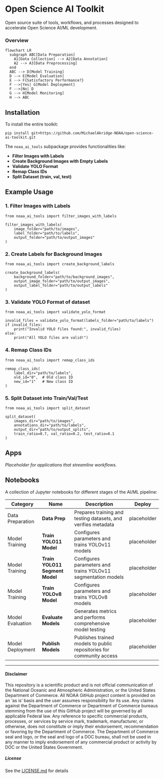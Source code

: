 # Open Science AI Toolkit
Open source suite of tools, workflows, and processes designed to accelerate Open Science AI/ML development.

### Overview
```mermaid
flowchart LR
  subgraph ABC[Data Preparation]
    A1[Data Collection] --> A2[Data Annotation]
    A2 --> A3[Data Preprocessing]
  end
  ABC --> D[Model Training]
  D --> E[Model Evaluation]
  E --> F{Satisfactory Performance?}
  F -->|Yes| G[Model Deployment]
  F -->|No| D
  G --> H[Model Monitoring]
  H --> ABC
```
## Installation
To install the entire toolkit:
```
pip install git+https://github.com/MichaelAkridge-NOAA/open-science-ai-toolkit.git
```
The `noaa_ai_tools` subpackage provides functionalities like:
- **Filter Images with Labels**
- **Create Background Images with Empty Labels**
- **Validate YOLO Format**
- **Remap Class IDs**
- **Split Dataset (train, val, test)**

## Example Usage
### 1. Filter Images with Labels
```
from noaa_ai_tools import filter_images_with_labels

filter_images_with_labels(
    image_folder="path/to/images",
    label_folder="path/to/labels",
    output_folder="path/to/output_images"
)
```
### 2. Create Labels for Background Images
```
from noaa_ai_tools import create_background_labels

create_background_labels(
    background_folder="path/to/background_images",
    output_image_folder="path/to/output_images",
    output_label_folder="path/to/output_labels"
)
```
### 3. Validate YOLO Format of dataset

```
from noaa_ai_tools import validate_yolo_format

invalid_files = validate_yolo_format(labels_folder="path/to/labels")
if invalid_files:
    print("Invalid YOLO files found:", invalid_files)
else:
    print("All YOLO files are valid!")
```
### 4. Remap Class IDs
```
from noaa_ai_tools import remap_class_ids

remap_class_ids(
    label_dir="path/to/labels",
    old_id="0",  # Old class ID
    new_id="1"   # New class ID
)
```
### 5. Split Dataset into Train/Val/Test
```
from noaa_ai_tools import split_dataset

split_dataset(
    images_dir="path/to/images",
    annotations_dir="path/to/labels",
    output_dir="path/to/output_splits",
    train_ratio=0.7, val_ratio=0.2, test_ratio=0.1
)
```



## Apps
*Placeholder for applications that streamline workflows.*

## Notebooks
A collection of Jupyter notebooks for different stages of the AI/ML pipeline:

| Category                                         |  Name                                      | Description                                                                               | Deploy  | 
| ------------------------------------------------- | -------------------------------------------------- | ----------------------------------------------------------------------------------------- | --------|
| Data Preparation                                  | **Data Prep**                                      | Prepares training and testing datasets, and verifies metadata                             | placeholder| 
| Model Training                                    | **Train YOLO11 Model**                            | Configures parameters and trains YOLOv11 models                                           | placeholder  | 
| Model Training                                    | **Train YOLO11 Segment Model**                    | Configures parameters and trains YOLOv11 segmentation models                              | placeholder | 
| Model Training                                    | **Train YOLOv8 Model**                             | Configures parameters and trains YOLOv8 models                                            |placeholder| 
| Model Evaluation                                  | **Evaluate Models**                                | Generates metrics and performs comprehensive model testing                                | placeholder|
| Model Deployment                                  | **Publish Models**                                 | Publishes trained models to public repositories for community access                       | placeholder  | 

----------
#### Disclaimer
This repository is a scientific product and is not official communication of the National Oceanic and Atmospheric Administration, or the United States Department of Commerce. All NOAA GitHub project content is provided on an ‘as is’ basis and the user assumes responsibility for its use. Any claims against the Department of Commerce or Department of Commerce bureaus stemming from the use of this GitHub project will be governed by all applicable Federal law. Any reference to specific commercial products, processes, or services by service mark, trademark, manufacturer, or otherwise, does not constitute or imply their endorsement, recommendation or favoring by the Department of Commerce. The Department of Commerce seal and logo, or the seal and logo of a DOC bureau, shall not be used in any manner to imply endorsement of any commercial product or activity by DOC or the United States Government.

##### License
See the [LICENSE.md](./LICENSE.md) for details
